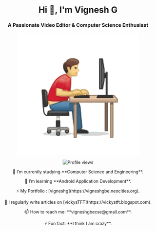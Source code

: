 <h1 align="center">Hi 👋, I'm Vignesh G</h1>
<h3 align="center">A Passionate Video Editor & Computer Science Enthusiast</h3>

<p align="center">
  <img src="https://github.com/Sweety-Vigneshg/Sweety-Vigneshg/blob/main/online.gif" alt="coding" width="400">
</p>

<p align="center">
  <img src="https://komarev.com/ghpvc/?username=vigneshg&label=Profile%20views&color=0e75b6&style=flat" alt="Profile views" />
</p>

<p align="center"><span> 🔭 I’m currently studying **Computer Science and Engineering**.</span></p>
<p align="center">   🌱 I’m learning **Android Application Development**.    </p>
<p align="center">  ⚡ My Portfolio : [vigneshg](https://vigneshgbe.neocities.org).  </p>
<p align="center">  📝 I regularly write articles on [vickysTFT](https://vickystft.blogspot.com). </p>
<p align="center">   📫 How to reach me: **vigneshgbecse@gmail.com**.    </p>
<p align="center">     ⚡ Fun fact: **I think I am crazy**.       </p>


  
